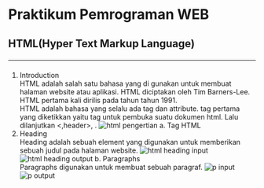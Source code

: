 # Praktikum Pemrograman WEB

## HTML(Hyper Text Markup Language)<hr>
1. Introduction <br>
HTML adalah salah satu bahasa yang di gunakan untuk membuat halaman website atau aplikasi. HTML diciptakan oleh Tim Barners-Lee. HTML pertama kali dirilis pada tahun tahun 1991.<br>
HTML adalah bahasa yang selalu ada tag dan attribute. tag pertama yang diketikkan yaitu tag <!DOCTYPE html><html></html> untuk pembuka suatu dokumen html. Lalu dilanjutkan <,header></header>, <body></body>.
![html pengertian](https://github.com/WindyAnggitaPutri/PWEB1/assets/168071401/b1c5817b-b5c5-4348-9ec0-f425c08bc25f)
a. Tag HTML<br>
1. Heading<br>
Heading adalah sebuah element yang digunakan untuk memberikan sebuah judul pada halaman website.
![html heading input](https://github.com/WindyAnggitaPutri/PWEB1/assets/168071401/f401d81a-9d7e-4f08-b232-0099b1c69490)
![html heading output](https://github.com/WindyAnggitaPutri/PWEB1/assets/168071401/99d05462-d4d3-4fcd-88de-1bf66aacf746)
b. Paragraphs<br>
Paragraphs digunakan untuk membuat sebuah paragraf.
![p input](https://github.com/WindyAnggitaPutri/PWEB1/assets/168071401/554ac25b-443c-4961-8a0f-0bfbcd23ed98)
![p output](https://github.com/WindyAnggitaPutri/PWEB1/assets/168071401/c318880d-3bbd-4eef-b938-d28fff64745e)




